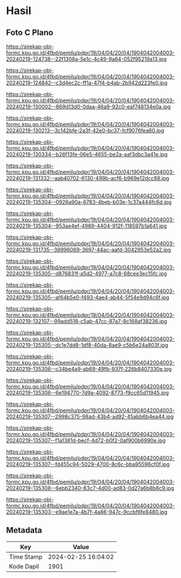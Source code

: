 # Hasil

## Foto C Plano

https://sirekap-obj-formc.kpu.go.id/4fbd/pemilu/pdpr/19/04/04/20/04/1904042004003-20240219-124738--22f1308a-5e1c-4c49-9a64-052f95219a13.jpg

https://sirekap-obj-formc.kpu.go.id/4fbd/pemilu/pdpr/19/04/04/20/04/1904042004003-20240219-124842--c3d4ec2c-ff1a-47f4-b4ab-2b942d223fe0.jpg

https://sirekap-obj-formc.kpu.go.id/4fbd/pemilu/pdpr/19/04/04/20/04/1904042004003-20240219-130002--869d13d0-0daa-46a9-92c0-eaf748134e0a.jpg

https://sirekap-obj-formc.kpu.go.id/4fbd/pemilu/pdpr/19/04/04/20/04/1904042004003-20240219-130213--3c142bfe-2a3f-42e0-bc37-fcf9076fea60.jpg

https://sirekap-obj-formc.kpu.go.id/4fbd/pemilu/pdpr/19/04/04/20/04/1904042004003-20240219-130334--b26f13fe-06e5-4655-be2a-aaf3dbc3a41e.jpg

https://sirekap-obj-formc.kpu.go.id/4fbd/pemilu/pdpr/19/04/04/20/04/1904042004003-20240219-131332--aab40702-6130-499b-acf6-b969e12dcc88.jpg

https://sirekap-obj-formc.kpu.go.id/4fbd/pemilu/pdpr/19/04/04/20/04/1904042004003-20240219-135304--0926a90a-6783-4beb-b03e-1c37a444fc6d.jpg

https://sirekap-obj-formc.kpu.go.id/4fbd/pemilu/pdpr/19/04/04/20/04/1904042004003-20240219-135304--953ae4ef-4989-4404-912f-118597b1a641.jpg

https://sirekap-obj-formc.kpu.go.id/4fbd/pemilu/pdpr/19/04/04/20/04/1904042004003-20240219-131735--38996069-3697-44ac-aafd-3042953e52a2.jpg

https://sirekap-obj-formc.kpu.go.id/4fbd/pemilu/pdpr/19/04/04/20/04/1904042004003-20240219-135305--d876831f-a5d2-4977-a7c8-68cee3ec15fc.jpg

https://sirekap-obj-formc.kpu.go.id/4fbd/pemilu/pdpr/19/04/04/20/04/1904042004003-20240219-135305--af64b5e0-f493-4ae4-ab44-5f54e9d94c6f.jpg

https://sirekap-obj-formc.kpu.go.id/4fbd/pemilu/pdpr/19/04/04/20/04/1904042004003-20240219-132107--99add518-c5ab-47cc-87a7-8c168af38236.jpg

https://sirekap-obj-formc.kpu.go.id/4fbd/pemilu/pdpr/19/04/04/20/04/1904042004003-20240219-135305--dc1e7dd8-1df8-40da-8ae9-c5b6e24a803f.jpg

https://sirekap-obj-formc.kpu.go.id/4fbd/pemilu/pdpr/19/04/04/20/04/1904042004003-20240219-135306--c34be4a9-ab69-49fb-937f-226b8407330e.jpg

https://sirekap-obj-formc.kpu.go.id/4fbd/pemilu/pdpr/19/04/04/20/04/1904042004003-20240219-135306--6e194770-7d9a-4092-8773-f9cc65d11945.jpg

https://sirekap-obj-formc.kpu.go.id/4fbd/pemilu/pdpr/19/04/04/20/04/1904042004003-20240219-135307--2998c375-98ad-43b4-ad92-45abb6b4ea44.jpg

https://sirekap-obj-formc.kpu.go.id/4fbd/pemilu/pdpr/19/04/04/20/04/1904042004003-20240219-135307--f1a1381d-becf-4d72-b0f2-0af900b6990e.jpg

https://sirekap-obj-formc.kpu.go.id/4fbd/pemilu/pdpr/19/04/04/20/04/1904042004003-20240219-135307--fd455c94-5029-4700-8c6c-bba95596cf0f.jpg

https://sirekap-obj-formc.kpu.go.id/4fbd/pemilu/pdpr/19/04/04/20/04/1904042004003-20240219-135308--6ebb2340-83c7-4d00-ad83-0d27a6b8b8c9.jpg

https://sirekap-obj-formc.kpu.go.id/4fbd/pemilu/pdpr/19/04/04/20/04/1904042004003-20240219-135303--e9ae1e7a-4b7f-4a86-947c-9ccbf6fe8480.jpg


## Metadata

| Key        | Value               |
| ---------- | ------------------- |
| Time Stamp | 2024-02-25 16:04:02 |
| Kode Dapil | 1901                |



